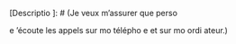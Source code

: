 [Descriptio
]: # (Je veux m’assurer que perso

e 
’écoute les appels sur mo
 télépho
e et sur mo
 ordi
ateur.)